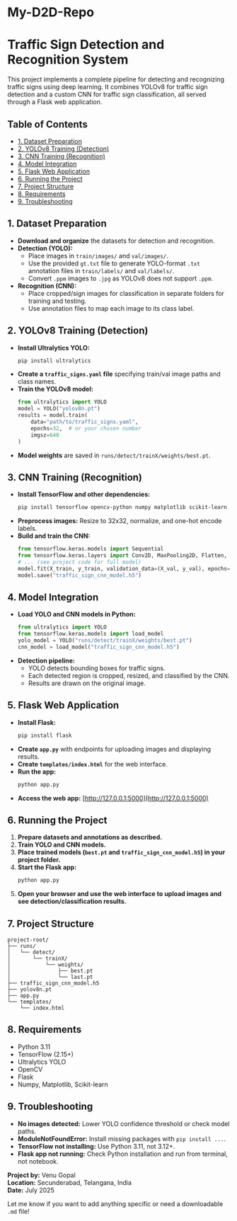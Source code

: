 # My-D2D-Repo
# Traffic Sign Detection and Recognition System

This project implements a complete pipeline for detecting and recognizing traffic signs using deep learning. It combines YOLOv8 for traffic sign detection and a custom CNN for traffic sign classification, all served through a Flask web application.

## Table of Contents

- [1. Dataset Preparation](#1-dataset-preparation)
- [2. YOLOv8 Training (Detection)](#2-yolov8-training-detection)
- [3. CNN Training (Recognition)](#3-cnn-training-recognition)
- [4. Model Integration](#4-model-integration)
- [5. Flask Web Application](#5-flask-web-application)
- [6. Running the Project](#6-running-the-project)
- [7. Project Structure](#7-project-structure)
- [8. Requirements](#8-requirements)
- [9. Troubleshooting](#9-troubleshooting)

## 1. Dataset Preparation

- **Download and organize** the datasets for detection and recognition.
- **Detection (YOLO):**
  - Place images in `train/images/` and `val/images/`.
  - Use the provided `gt.txt` file to generate YOLO-format `.txt` annotation files in `train/labels/` and `val/labels/`.
  - Convert `.ppm` images to `.jpg` as YOLOv8 does not support `.ppm`.
- **Recognition (CNN):**
  - Place cropped/sign images for classification in separate folders for training and testing.
  - Use annotation files to map each image to its class label.

## 2. YOLOv8 Training (Detection)

- **Install Ultralytics YOLO:**
  ```bash
  pip install ultralytics
  ```
- **Create a `traffic_signs.yaml` file** specifying train/val image paths and class names.
- **Train the YOLOv8 model:**
  ```python
  from ultralytics import YOLO
  model = YOLO("yolov8n.pt")
  results = model.train(
      data="path/to/traffic_signs.yaml",
      epochs=32,  # or your chosen number
      imgsz=640
  )
  ```
- **Model weights** are saved in `runs/detect/trainX/weights/best.pt`.

## 3. CNN Training (Recognition)

- **Install TensorFlow and other dependencies:**
  ```bash
  pip install tensorflow opencv-python numpy matplotlib scikit-learn
  ```
- **Preprocess images:** Resize to 32x32, normalize, and one-hot encode labels.
- **Build and train the CNN:**
  ```python
  from tensorflow.keras.models import Sequential
  from tensorflow.keras.layers import Conv2D, MaxPooling2D, Flatten, Dense, Dropout
  # ... (see project code for full model)
  model.fit(X_train, y_train, validation_data=(X_val, y_val), epochs=20)
  model.save("traffic_sign_cnn_model.h5")
  ```

## 4. Model Integration

- **Load YOLO and CNN models in Python:**
  ```python
  from ultralytics import YOLO
  from tensorflow.keras.models import load_model
  yolo_model = YOLO("runs/detect/trainX/weights/best.pt")
  cnn_model = load_model("traffic_sign_cnn_model.h5")
  ```
- **Detection pipeline:**
  - YOLO detects bounding boxes for traffic signs.
  - Each detected region is cropped, resized, and classified by the CNN.
  - Results are drawn on the original image.

## 5. Flask Web Application

- **Install Flask:**
  ```bash
  pip install flask
  ```
- **Create `app.py`** with endpoints for uploading images and displaying results.
- **Create `templates/index.html`** for the web interface.
- **Run the app:**
  ```bash
  python app.py
  ```
- **Access the web app:** [http://127.0.0.1:5000](http://127.0.0.1:5000)

## 6. Running the Project

1. **Prepare datasets and annotations as described.**
2. **Train YOLO and CNN models.**
3. **Place trained models (`best.pt` and `traffic_sign_cnn_model.h5`) in your project folder.**
4. **Start the Flask app:**
   ```bash
   python app.py
   ```
5. **Open your browser and use the web interface to upload images and see detection/classification results.**

## 7. Project Structure

```
project-root/
├── runs/
│   └── detect/
│       └── trainX/
│           └── weights/
│               ├── best.pt
│               └── last.pt
├── traffic_sign_cnn_model.h5
├── yolov8n.pt
├── app.py
└── templates/
    └── index.html
```

## 8. Requirements

- Python 3.11
- TensorFlow (2.15+)
- Ultralytics YOLO
- OpenCV
- Flask
- Numpy, Matplotlib, Scikit-learn

## 9. Troubleshooting

- **No images detected:** Lower YOLO confidence threshold or check model paths.
- **ModuleNotFoundError:** Install missing packages with `pip install ...`.
- **TensorFlow not installing:** Use Python 3.11, not 3.12+.
- **Flask app not running:** Check Python installation and run from terminal, not notebook.

**Project by:** Venu Gopal  
**Location:** Secunderabad, Telangana, India  
**Date:** July 2025

Let me know if you want to add anything specific or need a downloadable `.md` file!
